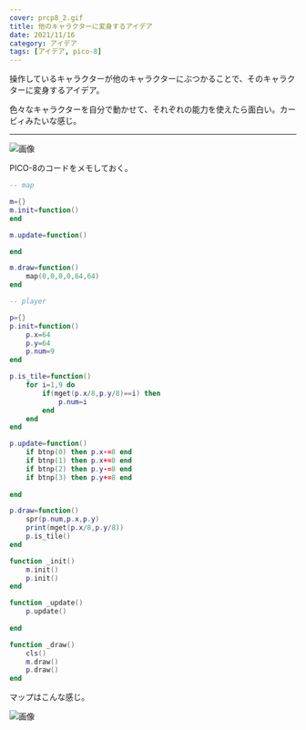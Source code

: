 ```yaml
---
cover: prcp8_2.gif
title: 他のキャラクターに変身するアイデア
date: 2021/11/16
category: アイデア
tags: [アイデア, pico-8]
---
```


操作しているキャラクターが他のキャラクターにぶつかることで、そのキャラクターに変身するアイデア。

色々なキャラクターを自分で動かせて、それぞれの能力を使えたら面白い。カービィみたいな感じ。

<!--more-->

---

![画像](/my-home/cover/prcp8_2.gif)


PICO-8のコードをメモしておく。

```lua
-- map

m={}
m.init=function()
end

m.update=function()

end

m.draw=function()
	map(0,0,0,0,64,64)
end
```

```lua
-- player

p={}
p.init=function()
	p.x=64
	p.y=64
	p.num=9
end

p.is_tile=function()
	for i=1,9 do
		if(mget(p.x/8,p.y/8)==i) then
			p.num=i
		end
	end
end

p.update=function()
	if btnp(0) then p.x-=8 end
	if btnp(1) then p.x+=8 end
	if btnp(2) then p.y-=8 end
	if btnp(3) then p.y+=8 end
	
end

p.draw=function()
	spr(p.num,p.x,p.y)
	print(mget(p.x/8,p.y/8))
	p.is_tile()
end
```

```lua
function _init()
	m.init()
	p.init()
end

function _update()
	p.update()
	
end

function _draw()
	cls()
	m.draw()
	p.draw()
end
```

マップはこんな感じ。

![画像](/my-home/cover/prcp8_0.png)